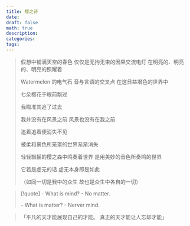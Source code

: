 ```yaml
---
title: 樱之诗
date: 
draft: false
math: true
description: 
categories: 
tags:
---
```


> 假想中铺满天空的春色
> 仅仅是无拘无束的因果交流电灯
> 在明亮的、明亮的、明亮的照耀着
> 
> Watermelon 的电气石
> 音与言语的交叉点
> 在这日益增色的世界中
> 
> 七朵樱花于眼前飘过
> 
> 我瞄准其追了过去
> 
> 我并没有在风景之前
> 风景也没有在我之前
> 
> 追着追着便消失不见
> 
> 被柔和景色所笼罩的世界渐渐消失
> 
> 轻轻飘摇的樱之森中鸣奏着世界
> 是用美妙的音色所奏鸣的世界
> 
> 它若是虚无的话
> 虚无本身即是如此
> 
> （如同一切是我中的众生
>    故也是众生中各自的一切）



> [!quote] 
> \- What is mind?
> \- No matter.
> 
> \- What is matter?
> \- Nerver mind.

> 「平凡的天才能展现自己的才能。
>   真正的天才能让人忘却才能」

